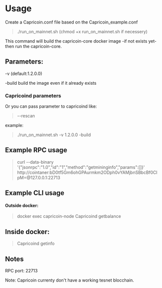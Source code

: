 # Usage

Create a Capricoin.conf file based on the Capricoin_example.conf 

>./run_on_mainnet.sh
(chmod +x run_on_mainnet.sh if necessery)

This command will build the capricoin-core docker image -if not exists yet- then run the capricoin-core.

## Parameters:

-v (default:1.2.0.0)

-build build the image even if it already exists

### Capricoind parameters
Or you can pass parameter to capricoind like:

>--rescan


example:

> ./run_on_mainnet.sh -v 1.2.0.0 -build


## Example RPC usage

> curl --data-binary '{"jsonrpc":"1.0","id":"1","method":"getmininginfo","params":[]}' http://cointaner:bD0tf5Gm6ohGPAurmkm2ODph0vYAMjbnSBbcBf0ClpM=@127.0.0.1:22713



## Example CLI usage
#### Outside docker:

> docker exec capricoin-node Capricoind getbalance 


## Inside docker:

> Capricoind getinfo

## Notes

RPC port: 22713


Note: Capricoin currenty don't have a working tesnet blocchain.
